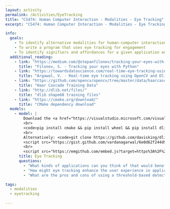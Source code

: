 ```yaml
---
layout: activity
permalink: /Activities/EyeTracking
title: "CS474: Human Computer Interaction - Modalities - Eye Tracking"
excerpt: "CS474: Human Computer Interaction - Modalities - Eye Tracking"

info: 
  goals: 
    - To identify alternative modalities for human-computer interaction
    - To write a program that uses eye tracking for engagement
    - To identify signifiers and affordances for a given application and modality
  additional_reading:
    - link: "https://medium.com/@stepanfilonov/tracking-your-eyes-with-python-3952e66194a6"
      title: "Filonov, S. - Tracking your eyes with Python"
    - link: "https://towardsdatascience.com/real-time-eye-tracking-using-opencv-and-dlib-b504ca724ac6"
      title: "Argawal, V. - Real-time eye tracking using OpenCV and Dlib"
    - link: "https://github.com/opencv/opencv/tree/master/data/haarcascades"
      title: "Haar Cascade Training Data"
    - link: "http://dlib.net/files/"
      title: "dlib shape68 training files"
    - link: "https://cmake.org/download/"
      title: "CMake dependency download"
  models:
    - model: |
        Download the <a href="https://visualstudio.microsoft.com/visual-cpp-build-tools/">Visual Studio installer</a> and install the "Desktop Development for C++" module.
        <br>
        <code>pip install cmake && pip install wheel && pip install dlib && pip install opencv-python face_recognition numpy</code>
        <br>
        Alternatively: <code>git clone https://github.com/davisking/dlib.git && cd dlib && python setup.py install --user --no DLIB_GIF_SUPPORT</code>
        <script src="https://gist.github.com/vardanagarwal/6e0d62f244d9d3280379689499bf990c.js"></script> 
        <br>
        <script src="https://emgithub.com/embed.js?target=https%3A%2F%2Fgithub.com%2Fstepacool%2FEye-Tracker%2Fblob%2FNo_GUI%2Ftrack.py&style=github&showBorder=on&showLineNumbers=on&showFileMeta=on&showCopy=on&fetchFromJsDelivr=on"></script>        
      title: Eye Tracking
      questions:
        - "What kinds of applications can you think of that would benefit from eye tracking?"
        - "How might eye tracking enhance the user experience in applications that might not traditionally incorporate it?  In particular, how might eye tracking applications assist disabled persons using software?"
        - "What are the pros and cons of using a threshold-based detection strategy?  How might you automatically calibrate such a system, and how might you allow it to adapt to changing conditions over time?"

tags:
  - modalities
  - eyetracking
  
---
```

